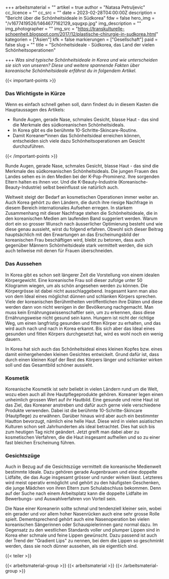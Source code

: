 +++
arbeitsmaterial = ""
artikel = true
author = "Natasa Petruljevic"
cc_licence = ""
cc_src = ""
date = 2023-02-28T04:00:00Z
description = "Bericht über die Schönheitsideale in Südkorea"
fdw = false
hero_img = "/v1677419526/1464677162129_squgxp.jpg"
img_description = ""
img_photographer = ""
img_src = "https://transkulturelle-schoenheit.blogspot.com/2017/12/plastische-chirurgie-in-sudkorea.html"
kategorien = ["Asien"]
kfk = false
markierungen = ["Gesellschaft"]
paid = false
slug = ""
title = "Schönheitsideale - Südkorea, das Land der vielen Schönheitsoperationen"

+++
_Was sind typische Schönheitsideale in Korea und wie unterscheiden sie sich von unseren? Diese und weitere spannende Fakten über koreanische Schönheitsideale erfährst du in folgendem Artikel._

{{< important-points >}} <h3>Das Wichtigste in Kürze</h3>

<p>Wenn es einfach schnell gehen soll, dann findest du in diesem Kasten die Hauptaussagen des Artikels:</p>

<ul>

<li>Runde Augen, gerade Nase, schmales Gesicht, blasse Haut - das sind die Merkmale des südkoreanischen Schönheitsideals.</li>

<li>In Korea gibt es die berühmte 10-Schritte-Skincare-Routine.</li>

<li>Damit Koreaner*innen das Schönheitsideal erreichen können, entscheiden sich viele dazu Schönheitsoperationen am Gesicht durchzuführen.</li>

</ul> {{< /important-points >}}

Runde Augen, gerade Nase, schmales Gesicht, blasse Haut - das sind die Merkmale des südkoreanischen Schönheitsideals. Die jungen Frauen des Landes sehen es in den Medien bei der K-Pop-Prominenz. Ihre sorgenden Eltern halten es ihnen vor. Und die K-Beauty-Industrie (Koreanische-Beauty-Industrie) selbst beeinflusst sie natürlich auch.

Weltweit steigt der Bedarf an kosmetischen Operationen immer weiter an. Auch Korea gehört zu den Ländern, die durch ihre riesige Nachfrage in diesem Bereich internationales Aufsehen erregen. In starkem Zusammenhang mit dieser Nachfrage stehen die Schönheitsideale, die in den koreanischen Medien am laufenden Band suggeriert werden. Warum dort ein so grosser Wunsch nach äusserlicher Optimierung besteht und wie diese genau aussieht, wirst du folgend erfahren. Obwohl sich dieser Beitrag hauptsächlich mit den Erwartungen an das Erscheinungsbild der koreanischen Frau beschäftigen wird, bleibt zu betonen, dass auch gegenüber Männern Schönheitsideale stark vermittelt werden, die sich auch teilweise mit denen für Frauen überschneiden.

### Das Aussehen

In Korea gibt es schon seit längerer Zeit die Vorstellung von einem idealen Körpergewicht. Eine koreanische Frau soll dieser zufolge unter 50 Kilogramm wiegen, um als schön angesehen werden zu können. Die Körpergrösse ist dabei nicht ausschlaggebend. Insgesamt kann man also von dem Ideal eines möglichst dünnen und schlanken Körpers sprechen. Viele der koreanischen Berühmtheiten veröffentlichen ihre Diäten und diese werden dann von nicht wenigen in der Bevölkerung nachgemacht. Man muss kein Ernährungswissenschaftler sein, um zu erkennen, dass diese Ernährungsweise nicht gesund sein kann. Hungern ist nicht der richtige Weg, um einen langfristig gesunden und fitten Körper zu erhalten, und das wird auch nach und nach in Korea erkannt. Bis sich aber das Ideal eines gesunden und fitten Körpers durchgesetzt hat, wird es wohl noch ein wenig dauern.

In Korea hat sich auch das Schönheitsideal eines kleinen Kopfes bzw. eines damit einhergehenden kleinen Gesichtes entwickelt. Grund dafür ist, dass durch einen kleinen Kopf der Rest des Körpers länger und schlanker wirken soll und das Gesamtbild schöner aussieht.

### Kosmetik

Koreanische Kosmetik ist sehr beliebt in vielen Ländern rund um die Welt, wozu eben auch all ihre Hautpflegeprodukte gehören. Koreaner legen einen unheimlich grossen Wert auf ihr Hautbild. Eine gesunde und reine Haut ist das Ziel, das Koreaner anstreben und dafür auch gerne viele verschiedene Produkte verwenden. Dabei ist die berühmte 10-Schritte-Skincare (Hautpflege) zu erwähnen. Darüber hinaus wird aber auch ein bestimmter Hautton bevorzugt, nämlich eine helle Haut. Diese wird in vielen asiatischen Kulturen schon seit Jahrhunderten als ideal betrachtet. Dies hat sich bis zum heutigen Tag nicht geändert. Jetzt greift man dabei aber zu kosmetischen Verfahren, die die Haut insgesamt aufhellen und so zu einer fast bleichen Erscheinung führen.

### Gesichtszüge

Auch in Bezug auf die Gesichtszüge vermittelt die koreanische Medienwelt bestimmte Ideale. Dazu gehören gerade Augenbrauen und eine doppelte Lidfalte, die das Auge insgesamt grösser und runder wirken lässt. Letzteres wird meist operativ ermöglicht und gehört zu den häufigsten Geschenken, die junge Mädchen von ihren Eltern zum Schulabschluss bekommen. Denn auf der Suche nach einem Arbeitsplatz kann die doppelte Lidfalte im Bewerbungs- und Auswahlverfahren von Vorteil sein.

Die Nase einer Koreanerin sollte schmal und tendenziell kleiner sein, wobei ein gerader und vor allem hoher Nasenrücken auch eine sehr grosse Rolle spielt. Dementsprechend gehört auch eine Nasenoperation bei vielen koreanischen Sängerinnen oder Schauspielerinnen ganz normal dazu. Im Gegensatz zu den westlichen Standards voller und plumper Lippen sind in Korea eher schmale und feine Lippen gewünscht. Dazu passend ist auch der Trend der "Gradient Lips" zu nennen, bei dem die Lippen so geschminkt werden, dass sie noch dünner aussehen, als sie eigentlich sind.

{{< teiler >}}

{{< arbeitsmaterial-group >}} {{< arbeitsmaterial >}} {{< /arbeitsmaterial-group >}}